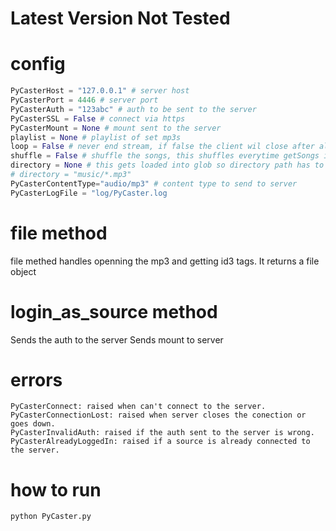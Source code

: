 # Latest Version Not Tested

# config
```python
PyCasterHost = "127.0.0.1" # server host
PyCasterPort = 4446 # server port
PyCasterAuth = "123abc" # auth to be sent to the server
PyCasterSSL = False # connect via https
PyCasterMount = None # mount sent to the server
playlist = None # playlist of set mp3s
loop = False # never end stream, if false the client wil close after all files have been played
shuffle = False # shuffle the songs, this shuffles everytime getSongs is called
directory = None # this gets loaded into glob so directory path has to include regex
# directory = "music/*.mp3"
PyCasterContentType="audio/mp3" # content type to send to server
PyCasterLogFile = "log/PyCaster.log
```

# file method
file methed handles openning the mp3 and getting id3 tags.
It returns a file object

# login_as_source method
Sends the auth to the server
Sends mount to server

# errors
```
PyCasterConnect: raised when can't connect to the server.
PyCasterConnectionLost: raised when server closes the conection or goes down.
PyCasterInvalidAuth: raised if the auth sent to the server is wrong.
PyCasterAlreadyLoggedIn: raised if a source is already connected to the server.
```
# how to run
```bash
python PyCaster.py
```
